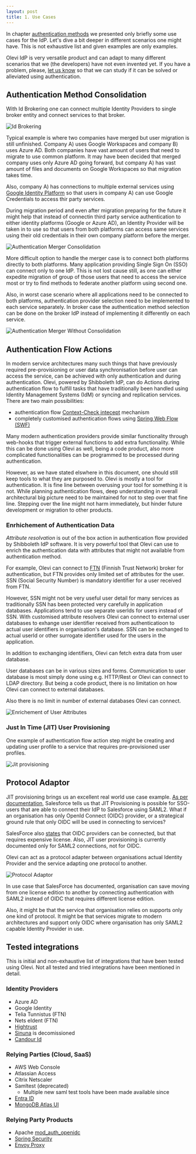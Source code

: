 ```yaml
---
layout: post
title: 1. Use Cases
---
```

In chapter [authentication methods](../../a-general/3-authenticationMethods/) we presented only briefly some use cases for the IdP. Let's dive a bit deeper in different scenarios one might have. This is not exhaustive list and given examples are only examples.

Olevi IdP is very versatile product and can adapt to many different scenarios that we (the developers) have not even invented yet. If you have a problem, please, [let us know](https://www.weare.fi/en/contact-page/) so that we can study if it can be solved or alleviated using authentication.

## Authentication Method Consolidation

With Id Brokering one can connect multiple Identity Providers to single broker entity and connect services to that broker.

![Id Brokering](../../../assets/img/idp-brokering.svg)

Typical example is where two companies have merged but user migration is still unfinished. Company A) uses Google Workspaces and company B) uses Azure AD. Both companies have vast amount of users that need to migrate to use common platform. It may have been decided that merged company uses only Azure AD going forward, but company A) has vast amount of files and documents on Google Workspaces so that migration takes time.

Also, company A) has connections to multiple external services using [Google Identity Platform](https://cloud.google.com/identity-platform/) so that users in company A) can use Google Credentials to access thir party services.

During migration period and even after migration preparing for the future it might help that instead of connectin third party service authentication to either identity platforms (Google or Azure AD), an Identity Provider will be taken in to use so that users from both platforms can access same services using their old credentials in their own company platform before the merger.

![Authentication Merger Consolidation](../../../assets/img/useCase-idpMergerConsolidation.svg)

More difficult option to handle the merger case is to connect both platforms directly to both platforms. Many application providing Single Sign On (SSO) can connect only to one IdP. This is not lost cause still, as one can either expedite migration of group of those users that need to access the service most or try to find methods to federate another platform using second one.

Also, in worst case scenario where all applications need to be connected to both platforms, authentication provider selection need to be implemented to each service separately. In broker case the authentication method selection can be done on the broker IdP instead of implementing it differently on each service.

![Authentication Merger Without Consolidation](../../../assets/img/useCase-idpMergerWithoutConsolidation.svg)

## Authentication Flow Actions

In modern service architectures many such things that have previously required pre-provisioning or user data synchronisation before user can access the service, can be achieved with only authentication and during authentication. Olevi, powered by Shibboleth IdP, can do Actions during authentication flow to fulfill tasks that have traditionally been handled using Identity Management Systems (IdM) or syncing and replication services. There are two main possibilities:

* authentication flow [Context-Check intecept](https://shibboleth.atlassian.net/wiki/spaces/IDP4/pages/1265631716/ContextCheckInterceptConfiguration) mechanism
* completely customised authentication flows using [Spring Web Flow (SWF)](https://shibboleth.atlassian.net/wiki/spaces/IDP4/pages/1265631859/GeneralArchitecture#Use-of-Spring-and-Web-Flow)

Many modern authentication providers provide similar functionality through web-hooks that trigger external functions to add extra functionality. While this can be done using Olevi as well, being a code product, also more complicated functionalities can be programmed to be processed during authentication.

However, as we have stated elswhere in this document, one should still keep tools to what they are purposed to. Olevi is mostly a tool for authentication. It is fine line between overusing your tool for something it is not. While planning authentication flows, deep understanding in overall architectural big picture need to be maintained for not to step over that fine line. Stepping over the line might not harm immediately, but hinder future development or migration to other products.

### Enrhichement of Authentication Data

_Attribute resolvation_ is out of the box action in authentication flow provided by Shibboleth IdP software. It is very powerful tool that Olevi can use to enrich the authentication data with attributes that might not available from authentication method.

For example, Olevi can connect to [FTN](https://www.kyberturvallisuuskeskus.fi/en/our-activities/regulation-and-supervision/electronic-identification) (Finnish Trust Network) broker for authentication, but FTN provides only limited set of attributes for the user. SSN (Social Security Number) is mandatory identifier for a user received from FTN.

However, SSN might not be very useful user detail for many services as traditionally SSN has been protected very carefully in application databases. Applications tend to use separate userIds for users instead of SSN. With customised attribute resolvers Olevi can connect to external user databases to exhange user identifier received from authenticatioon to actual user identifiers in organisation's database. SSN can be exchanged to actual userId or other surrogate identifier used for the users in the application.

In addition to exchanging identifiers, Olevi can fetch extra data from user database.

User databases can be in various sizes and forms. Communication to user database is most simply done using e.g. HTTP/Rest or Olevi can connect to LDAP directory. But being a code product, there is no limitation on how Olevi can connect to external databases.

Also there is no limit in number of external databases Olevi can connect.

![Enrichement of User Attributes](../../../assets/img/idp-attribute-enrichement.svg)

### Just In Time (JIT) User Provisioning

One example of authentication flow action step might be creating and updating user profile to a service that requires pre-provisioned user profiles.

![Jit provisioning](../../../assets/img/useCase-jitProvisioning.svg)

## Protocol Adaptor

JIT provisioning brings us an excellent real world use case example. [As per documentation](https://help.salesforce.com/s/articleView?id=sf.sso_jit_about.htm&type=5), Salesforce tells us that JIT Provisioning is possible for SSO-users that are able to connect their IdP to Salesforce using SAML2. What if an organisation has only OpenId Connect (OIDC) provider, or a strategical ground rule that only OIDC will be used in connecting to services?

SalesForce also [states](https://help.salesforce.com/s/articleView?id=sf.sso_provider_openid_connect.htm&type=5&language=en_US) that OIDC providers can be connected, but that requires expensive license. Also, JIT user provisioning is currently documented only for SAML2 connections, not for OIDC.

Olevi can act as a protocol adapter between organisations actual Identity Provider and the service adapting one protocol to another.

![Protocol Adaptor](../../../assets/img/useCase-protocolAdaptor.svg)

In use case that SalesForce has documented, organisation can save moving from one license edition to another by connecting authentication with SAML2 instead of OIDC that requires different license edition.

Also, it might be that the service that organisation relies on supports only one kind of protocol. It might be that services migrate to modern architectures and support only OIDC where organisation has only SAML2 capable Identity Provider in use.

## Tested integrations

This is initial and non-exhaustive list of integrations that have been tested using Olevi. Not all tested and tried integrations have been mentioned in detail.

### Identity Providers

* Azure AD
* Google Identity
* Telia Tunnistus (FTN)
* Nets eIdent (FTN)
* [Hightrust](https://www.hightrust.id)
* [Sinuna](https://sinuna.fi) is decomissioned
* [Candour Id](https://candour.fi)

### Relying Parties (Cloud, SaaS)

* AWS Web Console
* Atlassian Access
* Citrix Netscaler
* Samltest (deprecated)
   * Multiple new saml test tools have been made available since
* [Entra ID](https://learn.microsoft.com/en-us/entra/external-id/direct-federation)
* [MongoDB Atlas UI](https://www.mongodb.com/docs/atlas/security/manage-federated-auth/)

### Relying Party Products

* Apache [mod\_auth\_openidc](https://www.mod-auth-openidc.org)
* [Spring Security](https://docs.spring.io/spring-security/reference/servlet/oauth2/login/index.html)
* [Envoy Proxy](https://gateway.envoyproxy.io/latest/tasks/security/oidc/)
